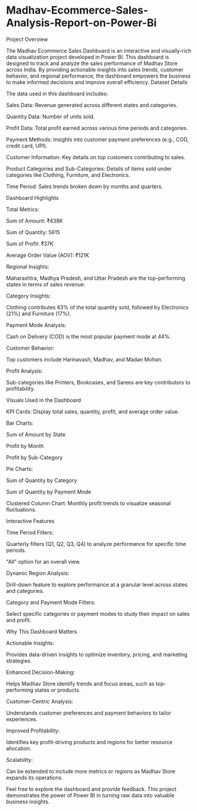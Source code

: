 # Madhav-Ecommerce-Sales-Analysis-Report-on-Power-Bi
Project Overview

The Madhav Ecommerce Sales Dashboard is an interactive and visually-rich data visualization project developed in Power BI. This dashboard is designed to track and analyze the sales performance of Madhav Store across India. By providing actionable insights into sales trends, customer behavior, and regional performance, the dashboard empowers the business to make informed decisions and improve overall efficiency.
Dataset Details

The data used in this dashboard includes:

Sales Data: Revenue generated across different states and categories.

Quantity Data: Number of units sold.

Profit Data: Total profit earned across various time periods and categories.

Payment Methods: Insights into customer payment preferences (e.g., COD, credit card, UPI).

Customer Information: Key details on top customers contributing to sales.

Product Categories and Sub-Categories: Details of items sold under categories like Clothing, Furniture, and Electronics.

Time Period: Sales trends broken down by months and quarters.

Dashboard Highlights

Total Metrics:

Sum of Amount: ₹438K

Sum of Quantity: 5615

Sum of Profit: ₹37K

Average Order Value (AOV): ₹121K

Regional Insights:

Maharashtra, Madhya Pradesh, and Uttar Pradesh are the top-performing states in terms of sales revenue.

Category Insights:

Clothing contributes 63% of the total quantity sold, followed by Electronics (21%) and Furniture (17%).

Payment Mode Analysis:

Cash on Delivery (COD) is the most popular payment mode at 44%.

Customer Behavior:

Top customers include Harinavash, Madhav, and Madan Mohan.

Profit Analysis:

Sub-categories like Printers, Bookcases, and Sarees are key contributors to profitability.

Visuals Used in the Dashboard

KPI Cards: Display total sales, quantity, profit, and average order value.

Bar Charts:

Sum of Amount by State

Profit by Month

Profit by Sub-Category

Pie Charts:

Sum of Quantity by Category

Sum of Quantity by Payment Mode

Clustered Column Chart: Monthly profit trends to visualize seasonal fluctuations.

Interactive Features

Time Period Filters:

Quarterly filters (Q1, Q2, Q3, Q4) to analyze performance for specific time periods.

"All" option for an overall view.

Dynamic Region Analysis:

Drill-down feature to explore performance at a granular level across states and categories.

Category and Payment Mode Filters:

Select specific categories or payment modes to study their impact on sales and profit.

Why This Dashboard Matters

Actionable Insights:

Provides data-driven insights to optimize inventory, pricing, and marketing strategies.

Enhanced Decision-Making:

Helps Madhav Store identify trends and focus areas, such as top-performing states or products.

Customer-Centric Analysis:

Understands customer preferences and payment behaviors to tailor experiences.

Improved Profitability:

Identifies key profit-driving products and regions for better resource allocation.

Scalability:

Can be extended to include more metrics or regions as Madhav Store expands its operations.

Feel free to explore the dashboard and provide feedback. This project demonstrates the power of Power BI in turning raw data into valuable business insights.

